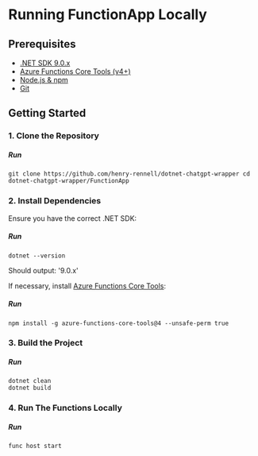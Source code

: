 # Running FunctionApp Locally

## Prerequisites

- [.NET SDK 9.0.x](https://dotnet.microsoft.com/en-us/download/dotnet/9.0) 
- [Azure Functions Core Tools (v4+)](https://learn.microsoft.com/en-us/azure/azure-functions/functions-run-local)
- [Node.js & npm](https://nodejs.org/) 
- [Git](https://git-scm.com/)

## Getting Started

### 1. Clone the Repository
##### Run
```
git clone https://github.com/henry-rennell/dotnet-chatgpt-wrapper cd dotnet-chatgpt-wrapper/FunctionApp
```

### 2. Install Dependencies
Ensure you have the correct .NET SDK:
##### Run
```
dotnet --version
```
Should output: '9.0.x'

If necessary, install [Azure Functions Core Tools](https://learn.microsoft.com/en-us/azure/azure-functions/functions-run-local):
##### Run
```
npm install -g azure-functions-core-tools@4 --unsafe-perm true
```

### 3. Build the Project
##### Run
```
dotnet clean
dotnet build
```

### 4. Run The Functions Locally
##### Run
```
func host start
```